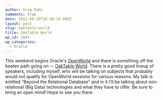 ```yaml
---
author: Greg Rahn
comments: true
date: 2012-09-26T16:30:14.000Z
layout: post
slug: oaktable-world
title: OakTable World
wp_id: 1843
wp_categories:
  - Oracle
---
```


This weekend begins Oracle's [OpenWorld](http://www.oracle.com/openworld) and there is something off the beaten path going on -- [OakTable World](http://oaktableworld.com/).  There  is a pretty good lineup of speakers, including myself, who will be talking on subjects that probably would not qualify for OpenWorld sessions for various reasons.  My talk is entitled "Beyond the Relational Database" and in it I'll be talking about non-relational (Big Data) technologies and what they have to offer.  Be sure to bring an open mind!  Hope to see you there.
